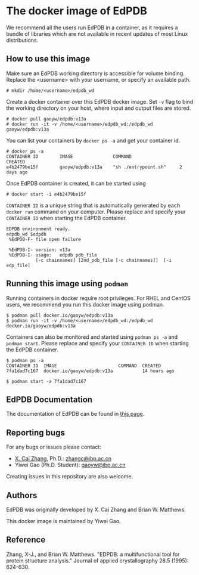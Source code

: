 # The docker image of EdPDB
We recommend all the users run EdPDB in a container, as it requires a bundle of libraries which are not available in recent updates of most Linux distributions.

## How to use this image
Make sure an EdPDB working directory is accessible for volume binding. Replace the \<username\> with your username, or specify an available path.
```
# mkdir /home/<username>/edpdb_wd
```
Create a docker container over this EdPDB docker image. Set ```-v``` flag to bind the working directory on your host, where input and output files are stored.
```
# docker pull gaoyw/edpdb:v13a
# docker run -it -v /home/<username>/edpdb_wd:/edpdb_wd gaoyw/edpdb:v13a
```
You can list your containers by ```docker ps -a``` and get your container id.
```
# docker ps -a
CONTAINER ID        IMAGE               COMMAND                  CREATED
e4b2479be15f        gaoyw/edpdb:v13a    "sh ./entrypoint.sh"     2 days ago
```
Once EdPDB container is created, it can be started using
```
# docker start -i e4b2479be15f
```
```CONTAINER ID``` is a unique string that is automatically generated by each ```docker run``` command on your computer. Please replace and specify your ```CONTAINER ID``` when starting the EdPDB container.
```
EDPDB environment ready.
edpdb_wd $edpdb
 %EdPDB-F- file open failure

 %EdPDB-I- version: v13a
 %EdPDB-I- usage:   edpdb pdb_file 
           [-c chainnames] [2nd_pdb_file [-c chainnames]]  [-i edp_file]
```
## Running this image using ```podman```
Running containers in docker require root privileges. For RHEL and CentOS users, we recommend you run this docker image using podman.
```
$ podman pull docker.io/gaoyw/edpdb:v13a
$ podman run -it -v /home/<username>/edpdb_wd:/edpdb_wd docker.io/gaoyw/edpdb:v13a
```
Containers can also be monitored and started using ```podman ps -a``` and ```podman start```. Please replace and specify your ```CONTAINER ID``` when starting the EdPDB container.
```
$ podman ps -a
CONTAINER ID  IMAGE                       COMMAND  CREATED
7fa1dad7c167  docker.io/gaoyw/edpdb:v13a           14 hours ago

$ podman start -a 7fa1dad7c167
```
## EdPDB Documentation
The documentation of EdPDB can be found in [this page](http://175.24.30.189:8081/edpdb/).

## Reporting bugs
For any bugs or issues please contact:
- [X. Cai Zhang](http://english.ibp.cas.cn/faculty/index_18316.html?json=http://www.ibp.cas.cn/sourcedb_ibp_cas/cn/ibpexport/EN_xsszmZ/202005/t20200519_5582960.json), Ph.D.: zhangc@ibp.ac.cn
- Yiwei Gao (Ph.D. Student): gaoyw@ibp.ac.cn

Creating issues in this repository are also welcome.
  
## Authors
EdPDB was originally developed by X. Cai Zhang and Brian W. Matthews.

This docker image is maintained by Yiwei Gao.

## Reference
Zhang, X-J., and Brian W. Matthews. "EDPDB: a multifunctional tool for protein structure analysis." Journal of applied crystallography 28.5 (1995): 624-630.
